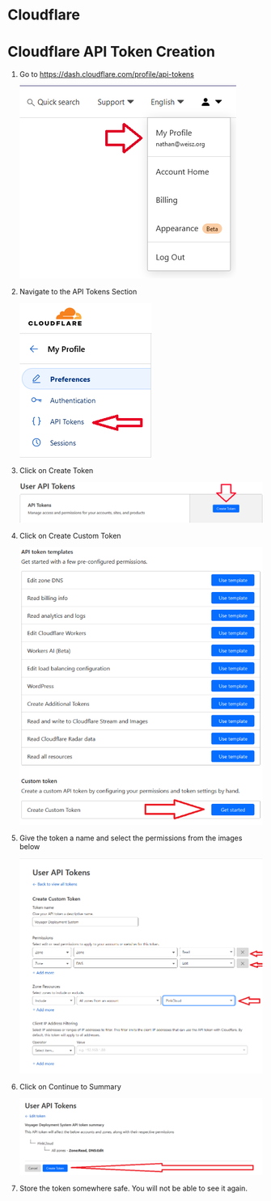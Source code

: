 # Cloudflare

<h1>Cloudflare API Token Creation</h1>

<ol>
<li>
  <p>Go to <a href="https://dash.cloudflare.com/profile/api-tokens" target="_blank">https://dash.cloudflare.com/profile/api-tokens</a></p>
  <img src="images/IMG_1.png" alt="Step 1">
</li>

<li>
  <p>Navigate to the API Tokens Section</p>
  <img src="images/IMG_2.png" alt="Step 2">
</li>

<li>
  <p>Click on Create Token</p>
  <img src="images/IMG_3.png" alt="Step 3">
</li>

<li>
  <p>Click on Create Custom Token</p>
  <img src="images/IMG_4.png" alt="Step 4">
</li>

<li>
  <p>Give the token a name and select the permissions from the images below</p>
  <img src="images/IMG_5.png" alt="Step 5">
</li>

<li>
  <p>Click on Continue to Summary</p>
  <img src="images/IMG_6.png" alt="Step 6">
</li>

<li>
  <p>Store the token somewhere safe. You will not be able to see it again.</p>
</li>
</ol>